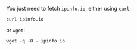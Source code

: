 <!--
.. title: How to check your IP using the command line?
.. slug: how-to-check-your-ip-using-the-command-line
.. date: 2025-09-21 12:19:39 UTC+02:00
.. tags: network,curl,IP
.. category: network
.. link: 
.. description: 
.. type: text
-->

You just need to fetch `ipinfo.io`, either using `curl`:
```shell
curl ipinfo.io
```
or `wget`:
```shell
wget -q -O - ipinfo.io
```

